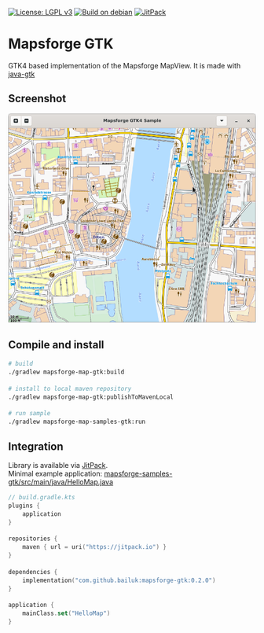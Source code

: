 [![License: LGPL v3](https://img.shields.io/badge/License-LGPL%20v3-blue.svg)](http://www.gnu.org/licenses/lgpl-3.0)
[![Build on debian](https://github.com/bailuk/mapsforge-gtk/actions/workflows/build-on-debian.yml/badge.svg)](https://github.com/bailuk/mapsforge-gtk/actions/workflows/build-on-debian.yml)
[![JitPack](https://jitpack.io/v/bailuk/mapsforge-gtk.svg)](https://jitpack.io/#bailuk/mapsforge-gtk)

# Mapsforge GTK

GTK4 based implementation of the Mapsforge MapView. It is made with [java-gtk](https://github.com/bailuk/java-gtk)


## Screenshot

![Desktop GTK4](doc/screenshot.png)


## Compile and install

```bash
# build
./gradlew mapsforge-map-gtk:build

# install to local maven repository 
./gradlew mapsforge-map-gtk:publishToMavenLocal

# run sample
./gradlew mapsforge-map-samples-gtk:run
```


## Integration

Library is available via [JitPack](https://jitpack.io).  
Minimal example application: [mapsforge-samples-gtk/src/main/java/HelloMap.java](mapsforge-samples-gtk/src/main/java/HelloMap.java)

```kotlin
// build.gradle.kts
plugins {
    application
}

repositories {
    maven { url = uri("https://jitpack.io") }
}

dependencies {
    implementation("com.github.bailuk:mapsforge-gtk:0.2.0")
}

application {
    mainClass.set("HelloMap")
}
```
